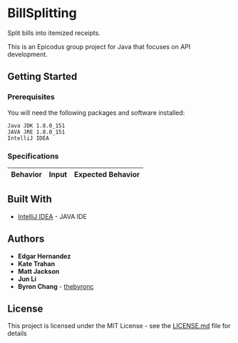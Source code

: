 # BillSplitting

Split bills into itemized receipts.

This is an Epicodus group project for Java that focuses on API development.

## Getting Started



### Prerequisites

You will need the following packages and software installed:

```
Java JDK 1.8.0_151
JAVA JRE 1.8.0_151
IntelliJ IDEA
```
### Specifications
| Behavior | Input | Expected Behavior |
| :------------- | :------------- | :------------- |


## Built With

* [IntelliJ IDEA](https://www.jetbrains.com/idea/) - JAVA IDE

## Authors
* **Edgar Hernandez**
* **Kate Trahan**
* **Matt Jackson**
* **Jun Li**
* **Byron Chang** - [thebyronc](https://github.com/thebyronc/)


## License

This project is licensed under the MIT License - see the [LICENSE.md](LICENSE.md) file for details
